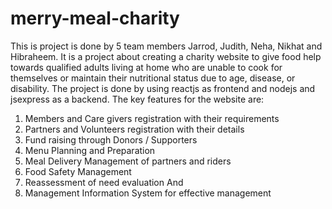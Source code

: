# merry-meal-charity
This is project is done by 5 team members Jarrod, Judith, Neha, Nikhat and Hibraheem. 
It is a project about creating a charity website to give food help towards qualified adults living at home who are unable to cook for themselves or maintain their nutritional status due to age, disease, or disability. 
The project is done by using reactjs as frontend and nodejs and jsexpress as a backend.
The key features for the website are:
1. Members and Care givers registration with their requirements
2. Partners and Volunteers registration with their details 
3. Fund raising through Donors / Supporters
4. Menu Planning and Preparation 
5. Meal Delivery Management of partners and riders
6. Food Safety Management
7. Reassessment of need evaluation 
And 
8. Management Information System for effective management
